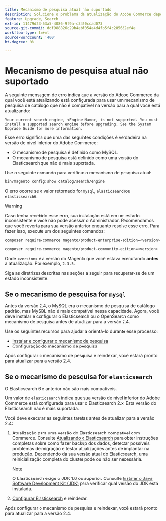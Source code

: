 ```yaml
---
title: Mecanismo de pesquisa atual não suportado
description: Solucione o problema da atualização do Adobe Commerce depois de encontrar um erro sobre um mecanismo de pesquisa não compatível.
feature: Upgrade, Search
exl-id: 11479d23-53a5-4086-9f9a-c3420ccad073
source-git-commit: ddf988826c29b4ebf054a4d4fb5f4c285662ef4e
workflow-type: tm+mt
source-wordcount: '400'
ht-degree: 0%

---
```


# Mecanismo de pesquisa atual não suportado

A seguinte mensagem de erro indica que a versão do Adobe Commerce da qual você está atualizando está configurada para usar um mecanismo de pesquisa de catálogo que não é compatível na versão para a qual você está atualizando:

```terminal
Your current search engine, <Engine Name>, is not supported. You must install a supported search engine before upgrading. See the System Upgrade Guide for more information.
```

Esse erro significa que uma das seguintes condições é verdadeira na versão de nível inferior do Adobe Commerce:

- O mecanismo de pesquisa é definido como MySQL.
- O mecanismo de pesquisa está definido como uma versão do Elasticsearch que não é mais suportada.

Use o seguinte comando para verificar o mecanismo de pesquisa atual:

```bash
bin/magento config:show catalog/search/engine
```

O erro ocorre se o valor retornado for `mysql`, `elasticsearch`ou `elasticsearch6`.

>[!WARNING]
>
>Caso tenha recebido esse erro, sua instalação está em um estado inconsistente e você não pode acessar o Administrador. Recomendamos que você reverta para sua versão anterior enquanto resolve esse erro. Para fazer isso, execute um dos seguintes comandos:
>
>```bash
>composer require-commerce magento/product-enterprise-edition=<version>
>```
>
>```bash
>composer require-commerce magento/product-community-edition=<version>
>```
>
>Onde `<version>` é a versão do Magento que você estava executando **antes** a atualização. Por exemplo, `2.3.5`.

Siga as diretrizes descritas nas seções a seguir para recuperar-se de um estado inconsistente.

## Se o mecanismo de pesquisa for `mysql`

Antes da versão 2.4, o MySQL era o mecanismo de pesquisa de catálogo padrão, mas MySQL não é mais compatível nessa capacidade. Agora, você deve instalar e configurar o Elasticsearch ou o OpenSearch como mecanismo de pesquisa antes de atualizar para a versão 2.4.

Use os seguintes recursos para ajudar a orientá-lo durante esse processo:

- [Instalar e configurar o mecanismo de pesquisa](../../configuration/search/overview-search.md)
- [Configuração do mecanismo de pesquisa](../../configuration/search/configure-search-engine.md)

Após configurar o mecanismo de pesquisa e reindexar, você estará pronto para atualizar para a versão 2.4.

## Se o mecanismo de pesquisa for `elasticsearch`

O Elasticsearch 6 e anterior não são mais compatíveis.

Um valor de `elasticsearch` indica que sua versão de nível inferior do Adobe Commerce está configurada para usar o Elasticsearch 2.x. Esta versão do Elasticsearch não é mais suportada.

Você deve executar as seguintes tarefas antes de atualizar para a versão 2.4:

1. Atualização para uma versão do Elasticsearch compatível com Commerce. Consulte [Atualizando o Elasticsearch](https://www.elastic.co/guide/en/elasticsearch/reference/current/setup-upgrade.html) para obter instruções completas sobre como fazer backup dos dados, detectar possíveis problemas de migração e testar atualizações antes de implantar na produção. Dependendo da sua versão atual do Elasticsearch, uma reinicialização completa do cluster pode ou não ser necessária.

   >[!NOTE]
   >
   >O Elasticsearch exige o JDK 1.8 ou superior. Consulte [Instalar o Java Software Development Kit (JDK)](../../installation/prerequisites/search-engine/overview.md#install-the-java-software-development-kit-jdk) para verificar qual versão do JDK está instalada.

1. [Configurar Elasticsearch](../../configuration/search/configure-search-engine.md) e reindexar.

Após configurar o mecanismo de pesquisa e reindexar, você estará pronto para atualizar para a versão 2.4.
